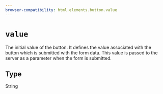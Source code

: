 ```yaml
---
browser-compatibility: html.elements.button.value
---
```


# `value`

The initial value of the button. It defines the value associated
with the button which is submitted with the form data. This value is
passed to the server as a parameter when the form is submitted.


## Type

String
